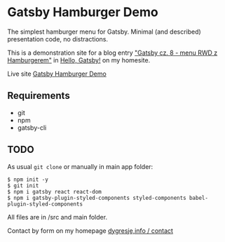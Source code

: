 # Gatsby Hamburger Demo

The simplest hamburger menu for Gatsby. Minimal (and described) presentation code, no distractions.

This is a demonstration site for a blog entry ["Gatsby cz. 8 - menu RWD z Hamburgerem"](https://dygresje.info/blog/gatsby-menu/) in [Hello, Gatsby!](https://dygresje.info/blog/gatsby/) on my homesite.

Live site [Gatsby Hamburger Demo](https://gatsby-hamburger-menu.netlify.app/)

## Requirements

- git
- npm
- gatsby-cli

## TODO

As usual `git clone` or manually in main app folder:

```
$ npm init -y
$ git init
$ npm i gatsby react react-dom
$ npm i gatsby-plugin-styled-components styled-components babel-plugin-styled-components
```

All files are in /src and main folder.

Contact by form on my homepage [dygresje,info / contact](https://dygresje.info/kontakt/)